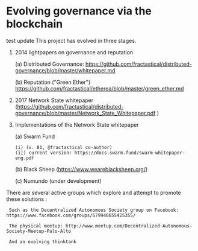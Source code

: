 Evolving governance via the blockchain
======================

test update
This project has evolved in three stages.

 1) 2014 lightpapers on governance and reputation

     (a) Distributed Governance: https://github.com/fractastical/distributed-governance/blob/master/whitepaper.md

     (b) Reputation ("Green Ether") https://github.com/fractastical/etherea/blob/master/green_ether.md


 2) 2017 Network State whitepaper (https://github.com/fractastical/distributed-governance/blob/master/Network_State_Whitepaper.pdf
)


3) Implementations of the Network State whitepaper

    (a) Swarm Fund

       (i) (v. 81, @fractastical co-author)
       (ii) current version: https://docs.swarm.fund/swarm-whitepaper-eng.pdf

    (b) Black Sheep (https://www.weareblacksheep.org/)

    (c) Numundo (under development)

There are several active groups which explore and attempt to promote these solutions :

     Such as the Decentralized Autonomous Society group on Facebook: https://www.facebook.com/groups/579940655425355/

     The physical meetup: http://www.meetup.com/Decentralized-Autonomous-Society-Meetup-Palo-Alto

     And an evolving thinktank
